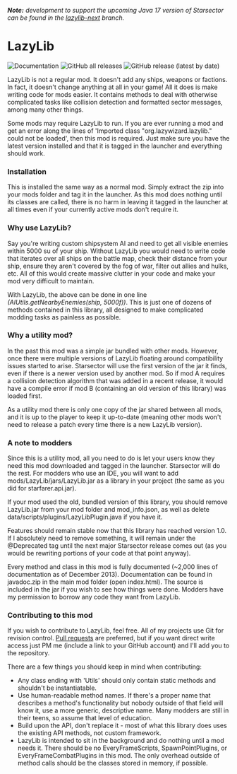 _**Note:** development to support the upcoming Java 17 version of Starsector can be found in the [lazylib-next](https://github.com/LazyWizard/lazylib/tree/lazylib-next) branch._

# LazyLib #
![Documentation](https://img.shields.io/badge/documentation-stable-blue) ![GitHub all releases](https://img.shields.io/github/downloads/LazyWizard/lazylib/total) ![GitHub release (latest by date)](https://img.shields.io/github/downloads/LazyWizard/lazylib/latest/total)

LazyLib is not a regular mod. It doesn't add any ships, weapons or factions. In fact, it doesn't change anything at all in your game! All it does is make writing code for mods easier. It contains methods to deal with otherwise complicated tasks like collision detection and formatted sector messages, among many other things.

Some mods may require LazyLib to run. If you are ever running a mod and get an error along the lines of 'Imported class "org.lazywizard.lazylib.<whatever>" could not be loaded', then this mod is required. Just make sure you have the latest version installed and that it is tagged in the launcher and everything should work.


### Installation ###
This is installed the same way as a normal mod. Simply extract the zip into your mods folder and tag it in the launcher. As this mod does nothing until its classes are called, there is no harm in leaving it tagged in the launcher at all times even if your currently active mods don't require it.


### Why use LazyLib? ###
Say you're writing custom shipsystem AI and need to get all visible enemies within 5000 su of your ship. Without LazyLib you would need to write code that iterates over all ships on the battle map, check their distance from your ship, ensure they aren't covered by the fog of war, filter out allies and hulks, etc. All of this would create massive clutter in your code and make your mod very difficult to maintain.

With LazyLib, the above can be done in one line _(AIUtils.getNearbyEnemies(ship, 5000f))_. This is just one of dozens of methods contained in this library, all designed to make complicated modding tasks as painless as possible.


### Why a utility mod? ###
In the past this mod was a simple jar bundled with other mods. However, once there were multiple versions of LazyLib floating around compatibility issues started to arise. Starsector will use the first version of the jar it finds, even if there is a newer version used by another mod. So if mod A requires a collision detection algorithm that was added in a recent release, it would have a compile error if mod B (containing an old version of this library) was loaded first.

As a utility mod there is only one copy of the jar shared between all mods, and it is up to the player to keep it up-to-date (meaning other mods won't need to release a patch every time there is a new LazyLib version).


### A note to modders ###
Since this is a utility mod, all you need to do is let your users know they need this mod downloaded and tagged in the launcher. Starsector will do the rest. For modders who use an IDE, you will want to add mods/LazyLib/jars/LazyLib.jar as a library in your project (the same as you did for starfarer.api.jar).

If your mod used the old, bundled version of this library, you should remove LazyLib.jar from your mod folder and mod_info.json, as well as delete data/scripts/plugins/LazyLibPlugin.java if you have it.

Features should remain stable now that this library has reached version 1.0. If I absolutely need to remove something, it will remain under the @Deprecated tag until the next major Starsector release comes out (as you would be rewriting portions of your code at that point anyway).

Every method and class in this mod is fully documented (~2,000 lines of documentation as of December 2013). Documentation can be found in javadoc.zip in the main mod folder (open index.html). The source is included in the jar if you wish to see how things were done. Modders have my permission to borrow any code they want from LazyLib.


### Contributing to this mod ###
If you wish to contribute to LazyLib, feel free. All of my projects use Git for revision control. [Pull requests](https://docs.github.com/en/pull-requests) are preferred, but if you want direct write access just PM me (include a link to your GitHub account) and I'll add you to the repository.

There are a few things you should keep in mind when contributing:
 * Any class ending with 'Utils' should only contain static methods and shouldn't be instantiatable.
 * Use human-readable method names. If there's a proper name that describes a method's functionality but nobody outside of that field will know it, use a more generic, descriptive name. Many modders are still in their teens, so assume that level of education.
 * Build upon the API, don't replace it - most of what this library does uses the existing API methods, not custom framework.
 * LazyLib is intended to sit in the background and do nothing until a mod needs it. There should be no EveryFrameScripts, SpawnPointPlugins, or EveryFrameCombatPlugins in this mod. The only overhead outside of method calls should be the classes stored in memory, if possible.
